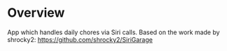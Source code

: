 # Overview
App which handles daily chores via Siri calls. Based on the work made by shrocky2: https://github.com/shrocky2/SiriGarage